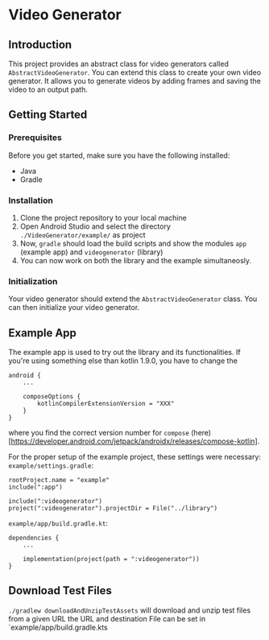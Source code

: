 # Video Generator

## Introduction

This project provides an abstract class for video generators called `AbstractVideoGenerator`. You can extend this class
to create your own video generator. It allows you to generate videos by adding frames and saving the video to an output
path.

## Getting Started

### Prerequisites

Before you get started, make sure you have the following installed:

- Java
- Gradle

### Installation

1. Clone the project repository to your local machine
2. Open Android Studio and select the directory `./VideoGenerator/example/` as project
3. Now, `gradle` should load the build scripts and show the modules `app` (example app) and `videogenerator` (library)
4. You can now work on both the library and the example simultaneosly.

### Initialization

Your video generator should extend the `AbstractVideoGenerator` class. You can then initialize your video generator.

## Example App

The example app is used to try out the library and its functionalities.
If you're using something else than kotlin 1.9.0, you have to change the 
```
android {
    ...
 
    composeOptions {
        kotlinCompilerExtensionVersion = "XXX"
    }
}
```

where you find the correct version number for `compose` (here)[https://developer.android.com/jetpack/androidx/releases/compose-kotlin].

For the proper setup of the example project, these settings were necessary:
`example/settings.gradle`:
```
rootProject.name = "example"
include(":app")

include(":videogenerator")
project(":videogenerator").projectDir = File("../library")
```

`example/app/build.gradle.kt`:
```
dependencies {
    ...
    
    implementation(project(path = ":videogenerator"))
}
```

## Download Test Files
`./gradlew downloadAndUnzipTestAssets` will download and unzip test files from a given URL
the URL and destination File can be set in `example/app/build.gradle.kts
